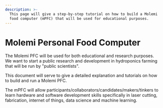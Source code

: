```yaml
---
description: >-
  This page will give a step-by-step tutorial on how to build a Molemi personal
  food computer (mPFC) that will be used for educational purposes.
---
```


# Molemi Personal Food Computer

The Molemi PFC will be used for both educational and research purposes. We want to start a public research and development in hydroponics farming  that will be run by "public scientists". 

This document will serve to give a detailed explanation and tutorials on how to build and run a Molemi PFC.  

The mPFC will allow participants/collaborators/candidates/makers/tinkers to learn hardware and software development skills specifically in laser cutting, fabrication, internet of things, data science and machine learning. 




